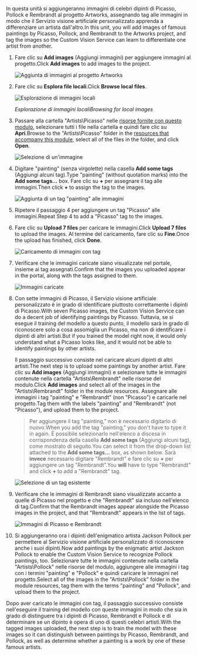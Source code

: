 <span data-ttu-id="8e626-101">In questa unità si aggiungeranno immagini di celebri dipinti di Picasso, Pollock e Rembrandt al progetto Artworks, assegnando tag alle immagini in modo che il Servizio visione artificiale personalizzato apprenda a differenziare un artista dall'altro.</span><span class="sxs-lookup"><span data-stu-id="8e626-101">In this unit, you will add images of famous paintings by Picasso, Pollock, and Rembrandt to the Artworks project, and tag the images so the Custom Vision Service can learn to differentiate one artist from another.</span></span>
  
1. <span data-ttu-id="8e626-102">Fare clic su **Add images** (Aggiungi immagini) per aggiungere immagini al progetto.</span><span class="sxs-lookup"><span data-stu-id="8e626-102">Click **Add images** to add images to the project.</span></span>

    ![Aggiunta di immagini al progetto Artworks](../media-draft/2-portal-click-add-images.png)

1. <span data-ttu-id="8e626-104">Fare clic su **Esplora file locali**.</span><span class="sxs-lookup"><span data-stu-id="8e626-104">Click **Browse local files**.</span></span>

    ![Esplorazione di immagini locali](../media-draft/2-portal-click-browse-local-files.png)

    <span data-ttu-id="8e626-106">_Esplorazione di immagini locali_</span><span class="sxs-lookup"><span data-stu-id="8e626-106">_Browsing for local images_</span></span> 
 
1. <span data-ttu-id="8e626-107">Passare alla cartella "Artists\Picasso" nelle [risorse fornite con questo modulo](https://a4r.blob.core.windows.net/public/cvs-resources.zip), selezionare tutti i file nella cartella e quindi fare clic su **Apri**.</span><span class="sxs-lookup"><span data-stu-id="8e626-107">Browse to the "Artists\Picasso" folder in the [resources that accompany this module](https://a4r.blob.core.windows.net/public/cvs-resources.zip), select all of the files in the folder, and click **Open**.</span></span>

    ![Selezione di un'immagine](../media-draft/2-fe-browse-picasso-01.png)

1. <span data-ttu-id="8e626-109">Digitare "painting" (senza virgolette) nella casella **Add some tags** (Aggiungi alcuni tag).</span><span class="sxs-lookup"><span data-stu-id="8e626-109">Type "painting" (without quotation marks) into the **Add some tags...** box.</span></span> <span data-ttu-id="8e626-110">Fare clic su **+** per assegnare il tag alle immagini.</span><span class="sxs-lookup"><span data-stu-id="8e626-110">Then click **+** to assign the tag to the images.</span></span>

    ![Aggiunta di un tag "painting" alle immagini](../media-draft/2-portal-add-tags-01.png)

1. <span data-ttu-id="8e626-112">Ripetere il passaggio 4 per aggiungere un tag "Picasso" alle immagini.</span><span class="sxs-lookup"><span data-stu-id="8e626-112">Repeat Step 4 to add a "Picasso" tag to the images.</span></span>

1. <span data-ttu-id="8e626-113">Fare clic su **Upload 7 files** per caricare le immagini.</span><span class="sxs-lookup"><span data-stu-id="8e626-113">Click **Upload 7 files** to upload the images.</span></span> <span data-ttu-id="8e626-114">Al termine del caricamento, fare clic su **Fine**.</span><span class="sxs-lookup"><span data-stu-id="8e626-114">Once the upload has finished, click **Done**.</span></span>

    ![Caricamento di immagini con tag](../media-draft/2-upload-picasso-images.png)

1. <span data-ttu-id="8e626-116">Verificare che le immagini caricate siano visualizzate nel portale, insieme ai tag assegnati.</span><span class="sxs-lookup"><span data-stu-id="8e626-116">Confirm that the images you uploaded appear in the portal, along with the tags assigned to them.</span></span>

    ![Immagini caricate](../media-draft/2-portal-tagged-01.png)

1. <span data-ttu-id="8e626-118">Con sette immagini di Picasso, il Servizio visione artificiale personalizzato è in grado di identificare piuttosto correttamente i dipinti di Picasso.</span><span class="sxs-lookup"><span data-stu-id="8e626-118">With seven Picasso images, the Custom Vision Service can do a decent job of identifying paintings by Picasso.</span></span> <span data-ttu-id="8e626-119">Tuttavia, se si esegue il training del modello a questo punto, il modello sarà in grado di riconoscere solo a cosa assomiglia un Picasso, ma non di identificare i dipinti di altri artisti.</span><span class="sxs-lookup"><span data-stu-id="8e626-119">But if you trained the model right now, it would only understand what a Picasso looks like, and it would not be able to identify paintings by other artists.</span></span>

    <span data-ttu-id="8e626-120">Il passaggio successivo consiste nel caricare alcuni dipinti di altri artisti.</span><span class="sxs-lookup"><span data-stu-id="8e626-120">The next step is to upload some paintings by another artist.</span></span> <span data-ttu-id="8e626-121">Fare clic su **Add images** (Aggiungi immagini) e selezionare tutte le immagini contenute nella cartella "Artists\Rembrandt" nelle risorse del modulo.</span><span class="sxs-lookup"><span data-stu-id="8e626-121">Click **Add images** and select all of the images in the "Artists\Rembrandt" folder in the module resources.</span></span> <span data-ttu-id="8e626-122">Assegnare alle immagini i tag "painting" e "Rembrandt" (non "Picasso") e caricarle nel progetto.</span><span class="sxs-lookup"><span data-stu-id="8e626-122">Tag them with the labels "painting" and "Rembrandt" (not "Picasso"), and upload them to the project.</span></span>

    > <span data-ttu-id="8e626-123">Per aggiungere il tag "painting," non è necessario digitarlo di nuovo.</span><span class="sxs-lookup"><span data-stu-id="8e626-123">When you add the tag "painting," you don't have to type it in again.</span></span> <span data-ttu-id="8e626-124">È possibile selezionarlo nell'elenco a discesa in corrispondenza della casella **Add some tags** (Aggiungi alcuni tag), come mostrato di seguito.</span><span class="sxs-lookup"><span data-stu-id="8e626-124">You can select it from the drop-down list attached to the **Add some tags...** box, as shown below.</span></span> <span data-ttu-id="8e626-125">Sarà **invece** necessario digitare "Rembrandt" e fare clic su **+** per aggiungere un tag "Rembrandt".</span><span class="sxs-lookup"><span data-stu-id="8e626-125">You **will** have to type "Rembrandt" and click **+** to add a "Rembrandt" tag.</span></span>

    ![Selezione di un tag esistente](../media-draft/2-select-painting-tag.png)

1. <span data-ttu-id="8e626-127">Verificare che le immagini di Rembrandt siano visualizzate accanto a quelle di Picasso nel progetto e che "Rembrandt" sia incluso nell'elenco di tag.</span><span class="sxs-lookup"><span data-stu-id="8e626-127">Confirm that the Rembrandt images appear alongside the Picasso images in the project, and that "Rembrandt" appears in the list of tags.</span></span>

    ![Immagini di Picasso e Rembrandt](../media-draft/2-portal-tagged-02.png)

1. <span data-ttu-id="8e626-129">Si aggiungeranno ora i dipinti dell'enigmatico artista Jackson Pollock per permettere al Servizio visione artificiale personalizzato di riconoscere anche i suoi dipinti.</span><span class="sxs-lookup"><span data-stu-id="8e626-129">Now add paintings by the enigmatic artist Jackson Pollock to enable the Custom Vision Service to recognize Pollock paintings, too.</span></span> <span data-ttu-id="8e626-130">Selezionare tutte le immagini contenute nella cartella "Artists\Pollock" nelle risorse del modulo, aggiungere alle immagini i tag con i termini "painting" e "Pollock" e quindi caricare le immagini nel progetto.</span><span class="sxs-lookup"><span data-stu-id="8e626-130">Select all of the images in the "Artists\Pollock" folder in the module resources, tag them with the terms "painting" and "Pollock", and upload them to the project.</span></span>

<span data-ttu-id="8e626-131">Dopo aver caricato le immagini con tag, il passaggio successivo consiste nell'eseguire il training del modello con queste immagini in modo che sia in grado di distinguere tra i dipinti di Picasso, Rembrandt e Pollock e di determinare se un dipinto è opera di uno di questi celebri artisti.</span><span class="sxs-lookup"><span data-stu-id="8e626-131">With the tagged images uploaded, the next step is to train the model with these images so it can distinguish between paintings by Picasso, Rembrandt, and Pollock, as well as determine whether a painting is a work by one of these famous artists.</span></span>